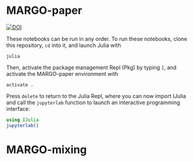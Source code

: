 # MARGO-paper

[![DOI](https://zenodo.org/badge/285038405.svg)](https://zenodo.org/badge/latestdoi/285038405)


These notebooks can be run in any order. To run these notebooks, clone this repository, `cd` into it, and launch Julia with
```
julia
```

Then, activate the package management Repl (Pkg) by typing `]`, and activate the MARGO-paper environment with

```
activate .
```

Press `delete` to return to the Julia Repl, where you can now import IJulia and call the `jupyterlab` function to launch an interactive programming interface:

```julia
using IJulia
jupyterlab()
```

# MARGO-mixing
